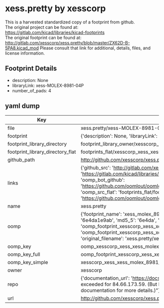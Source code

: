 # xess.pretty by xesscorp  
This is a harvested standardized copy of a footprint from github.  
The original project can be found at:  
https://gitlab.com/kicad/libraries/kicad-footprints  
The original footprint can be found at:
http://gitlab.com/xesscorp/xess.pretty/blob/master/ZX62D-B-5PA8.kicad_mod
Please consult that link for additional, details, files, and license information.  
## Footprint Details
* description: None  
* libraryLink: xess-MOLEX-8981-04P  
* number_of_pads: 4  
## yaml dump  
| Key | Value |  
| --- | --- |  
| file | xess.pretty/xess-MOLEX-8981-04P.kicad_mod |  
| footprint | {'description': None, 'libraryLink': 'xess-MOLEX-8981-04P', 'number_of_pads': 4} |  
| footprint_library_directory | footprint_library_owner/xesscorp_xess.pretty |  
| footprint_library_directory_flat | footprints_flat/xesscorp_xess_xess_molex_8981_04p/working |  
| github_path | http://github.com/xesscorp/xess.pretty/blob/master/xess-MOLEX-8981-04P.kicad_mod |  
| links | {'github_src': 'http://gitlab.com/xesscorp/xess.pretty/blob/master/ZX62D-B-5PA8.kicad_mod', 'github_src_repo': 'https://gitlab.com/kicad/libraries/kicad-footprints', 'oomp_bot': 'footprints/xesscorp_xess_xess_molex_8981_04p/working', 'oomp_bot_github': 'https://github.com/oomlout/oomlout_oomp_footprint_bot/tree/main/footprints/xesscorp_xess_xess_molex_8981_04p/working', 'oomp_src_flat': 'footprints_flat/footprints_flat/xesscorp_xess_xess_molex_8981_04p/working', 'oomp_src_flat_github': 'https://github.com/oomlout/oomlout_oomp_footprint_src/tree/main/footprints_flat/xesscorp_xess_xess_molex_8981_04p/working'} |  
| name | xess.pretty |  
| oomp | {'footprint_name': 'xess_molex_8981_04p', 'library_name': 'xess', 'md5': '6e4da1e9abafa23e9ea2e359822eb22d', 'md5_10': '6e4da1e9ab', 'md5_5': '6e4da', 'md5_6': '6e4da1', 'oomp_key': 'oomp_xesscorp_xess_xess_molex_8981_04p', 'oomp_key_extra': 'oomp_footprint_xesscorp_xess_xess_molex_8981_04p', 'oomp_key_full': 'oomp_footprint_xesscorp_xess_xess_molex_8981_04p_6e4da1', 'oomp_key_simple': 'xesscorp_xess_xess_molex_8981_04p', 'original_filename': 'xess.pretty/xess-MOLEX-8981-04P.kicad_mod', 'owner_name': 'xesscorp'} |  
| oomp_key | oomp_xesscorp_xess_xess_molex_8981_04p |  
| oomp_key_full | oomp_footprint_xesscorp_xess_xess_molex_8981_04p |  
| oomp_key_simple | xesscorp_xess_xess_molex_8981_04p |  
| owner | xesscorp |  
| repo | {'documentation_url': 'https://docs.github.com/rest/overview/resources-in-the-rest-api#rate-limiting', 'message': "API rate limit exceeded for 84.66.173.59. (But here's the good news: Authenticated requests get a higher rate limit. Check out the documentation for more details.)"} |  
| url | http://github.com/xesscorp/xess.pretty |  

